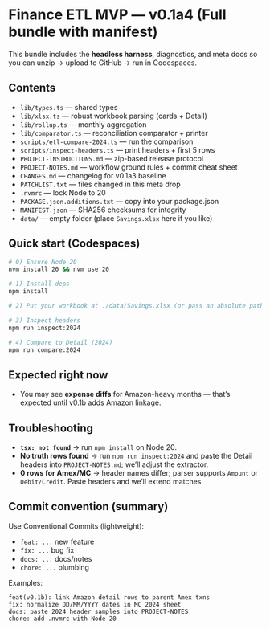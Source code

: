 # Finance ETL MVP — v0.1a4 (Full bundle with manifest)

This bundle includes the **headless harness**, diagnostics, and meta docs so you can unzip → upload to GitHub → run in Codespaces.

## Contents
- `lib/types.ts` — shared types
- `lib/xlsx.ts` — robust workbook parsing (cards + Detail)
- `lib/rollup.ts` — monthly aggregation
- `lib/comparator.ts` — reconciliation comparator + printer
- `scripts/etl-compare-2024.ts` — run the comparison
- `scripts/inspect-headers.ts` — print headers + first 5 rows
- `PROJECT-INSTRUCTIONS.md` — zip-based release protocol
- `PROJECT-NOTES.md` — workflow ground rules + commit cheat sheet
- `CHANGES.md` — changelog for v0.1a3 baseline
- `PATCHLIST.txt` — files changed in this meta drop
- `.nvmrc` — lock Node to 20
- `PACKAGE.json.additions.txt` — copy into your package.json
- `MANIFEST.json` — SHA256 checksums for integrity
- `data/` — empty folder (place `Savings.xlsx` here if you like)

## Quick start (Codespaces)
```bash
# 0) Ensure Node 20
nvm install 20 && nvm use 20

# 1) Install deps
npm install

# 2) Put your workbook at ./data/Savings.xlsx (or pass an absolute path)

# 3) Inspect headers
npm run inspect:2024

# 4) Compare to Detail (2024)
npm run compare:2024
```

## Expected right now
- You may see **expense diffs** for Amazon-heavy months — that’s expected until v0.1b adds Amazon linkage.

## Troubleshooting
- **`tsx: not found`** → run `npm install` on Node 20.
- **No truth rows found** → run `npm run inspect:2024` and paste the Detail headers into `PROJECT-NOTES.md`; we’ll adjust the extractor.
- **0 rows for Amex/MC** → header names differ; parser supports `Amount` or `Debit/Credit`. Paste headers and we’ll extend matches.

## Commit convention (summary)
Use Conventional Commits (lightweight):
- `feat: ...` new feature
- `fix: ...` bug fix
- `docs: ...` docs/notes
- `chore: ...` plumbing

Examples:
```
feat(v0.1b): link Amazon detail rows to parent Amex txns
fix: normalize DD/MM/YYYY dates in MC 2024 sheet
docs: paste 2024 header samples into PROJECT-NOTES
chore: add .nvmrc with Node 20
```

